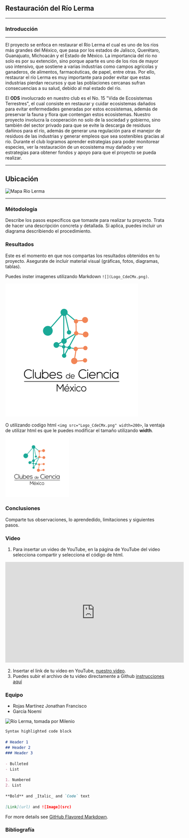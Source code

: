 ## Restauración del Río Lerma

--- 

### Introducción

---

El proyecto se enfoca en restaurar el Río Lerma el cual es uno de los ríos más grandes del México, que pasa por los estados de Jalisco, Querétaro, Guanajuato, Michoacán y el Estado de México. La importancia del río no solo es por su extención, sino porque aparte es uno de los ríos de mayor uso intensivo, que sostiene a varias industrias como campos agrícolas y ganaderos, de alimentos, farmacéuticas, de papel, entre otras. Por ello, restaurar el río Lerma es muy importante para poder evitar que estas industrias pierdan recursos y que las poblaciones cercanas sufran consecuencias a su salud, debido al mal estado del río.

El **ODS** involucrado en nuestro club es el No. 15 "Vida de Ecosistemas Terrestres", el cual consiste en restaurar y cuidar ecosistemas dañados para evitar enfermedades generadas por estos ecosistemas, además de preservar la fauna y flora que contengan estos ecosistemas. Nuestro proyecto involucra la cooperación no solo de la sociedad y gobierno, sino también del sector privado para que se evite la descarga de residuos dañinos para el río, además de generar una regulación para el manejor de residuos de las industrias y generar empleos que sea sostenibles gracias al río. Durante el club logramos aprender estrategias para poder monitorear especies, ver la restauración de un ecosistema muy dañado y ver estrategias para obtener fondos y apoyo para que el proyecto se pueda realizar.

---
## Ubicación 

![Mapa Rio Lerma](https://riosantiago.jalisco.gob.mx/sites/default/files/inline-images/mapa-cuenca.png "Mapa Río Lerma, hecho por Revivamos el Río Santiago")

---

### Métodología

Describe los pasos específicos que tomaste para realizar tu proyecto. Trata de hacer una descripción concreta y detallada. Si aplica, puedes incluir un diagrama describiendo el procedimiento. 

### Resultados

Este es el momento en que nos compartas los resultados obtenidos en tu proyecto. Asegurate de incluir material visual (gráficas, fotos, diagramas, tablas). 

Puedes inster imagenes utilizando Markdown `![](Logo_CdeCMx.png)`.

![](Logo_CdeCMx.png)

O utilizando codigo html `<img src="Logo_CdeCMx.png" width=200>`, la ventaja de utilizar html es que le puedes modificar el tamaño utilizando **width**.
<img src="Logo_CdeCMx.png" width=200>


### Conclusiones

Comparte tus observaciones, lo aprendedido, limitaciones y siguientes pasos. 

### Video
 1. Para insertar un video de YouTube, en la página de YouTube del video selecciona compartir y selecciona el código de html.
 <iframe width="560" height="315" src="https://www.youtube.com/embed/PLj1-CMNERM" title="YouTube video player" frameborder="0" allow="accelerometer; autoplay; clipboard-write; encrypted-media; gyroscope; picture-in-picture" allowfullscreen></iframe>
 
 2. Insertar el link de tu video en YouTube, [nuestro video](https://youtu.be/rmXvlBPq24Q).
 4. Puedes subir el archivo de tu video directamente a Github [instrucciones aquí](https://stackoverflow.com/questions/4279611/how-to-embed-a-video-into-github-readme-md)
 
### Equipo

* Rojas Martínez Jonathan Francisco
* García Noemí




![](https://imagenes.milenio.com/pWY0CtbcEZxQG6NTp1tG5Z62-xc=/936x566/https://www.milenio.com/uploads/media/2017/05/15/contaminacion-rio-lerma-rio-lerma.jpeg " Río Lerma, tomada por Milenio ")


```markdown
Syntax highlighted code block

# Header 1
## Header 2
### Header 3

- Bulleted
- List

1. Numbered
2. List

**Bold** and _Italic_ and `Code` text

[Link](url) and ![Image](src)
```

For more details see [GitHub Flavored Markdown](https://guides.github.com/features/mastering-markdown/).

### Bibliografía

